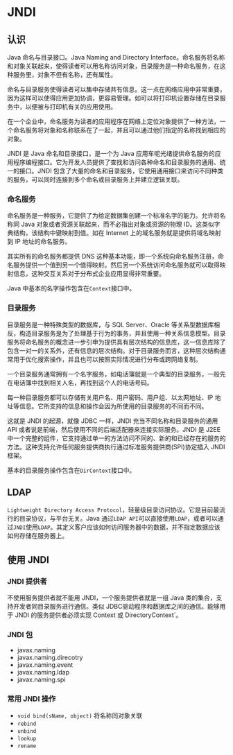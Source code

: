 # JNDI

## 认识

Java 命名与目录接口。Java Naming and Directory Interface。命名服务将名称和对象关联起来，使得读者可以用名称访问对象，目录服务是一种命名服务，在这种服务里，对象不但有名称，还有属性。

命名与目录服务使得读者可以集中存储共有信息。这一点在网络应用中非常重要，因为这样可以使得应用更加协调，更容易管理。如可以将打印机设置存储在目录服务中，以便被与打印机有关的应用使用。

在一个企业中，命名服务为读者的应用程序在网络上定位对象提供了一种方法，一个命名服务将对象和名称联系在了一起，并且可以通过他们指定的名称找到相应的对象。

JNDI 是 Java 命名和目录接口，是一个为 Java 应用车呢光绪提供命名服务的应用程序编程接口。它为开发人员提供了查找和访问各种命名和目录服务的通用、统一的接口。JNDI 包含了大量的命名和目录服务，它使用通用接口来访问不同种类的服务，可以同时连接到多个命名或目录服务上并建立逻辑关联。

### 命名服务

命名服务是一种服务，它提供了为给定数据集创建一个标准名字的能力。允许将名称同 Java 对象或者资源关联起来，而不必指出对象或资源的物理 ID。这类似字典结构，该结构中键映射到值。如在 Internet 上的域名服务就是提供将域名映射到 IP 地址的命名服务。

其实所有的命名服务都提供 DNS 这种基本功能，即一个系统向命名服务注册，命名服务提供一个值到另一个值得映射。然后另一个系统访问命名服务就可以取得映射信息，这种交互关系对于分布式企业应用显得非常重要。

Java 中基本的名字操作包含在`Context`接口中。

### 目录服务 

目录服务是一种特殊类型的数据库，与 SQL Server、Oracle 等关系型数据库相反，构造目录服务是为了处理基于行为的事务，并且使用一种关系信息模型。目录服务将命名服务的概念进一步引申为提供具有层次结构的信息库，这一信息库除了包含一对一的关系外，还有信息的层次结构。对于目录服务而言，这种层次结构通常用于优化搜索操作，并且也可以按照实际情况进行分布或跨网络复制。

一个目录服务通常拥有一个名字服务，如电话簿就是一个典型的目录服务，一般先在电话簿中找到相关人名，再找到这个人的电话号码。

每一种目录服务都可以存储有关用户名、用户密码、用户组、以太网地址、IP 地址等信息。它所支持的信息和操作会因为所使用的目录服务的不同而不同。

这就是 JNDI 的起源，就像 JDBC 一样，JNDI 充当不同名称和目录服务的通用 API 或者说是前端，然后使用不同的后端适配器来连接实际服务。JNDI 是 J2EE 中一个完整的组件，它支持通过单一的方法访问不同的、新的和已经存在的服务的方法。这种支持允许任何服务提供商执行通过标准服务提供商(SPI)协定插入 JNDI 框架。

基本的目录服务操作包含在`DirContext`接口中。

## LDAP

`Lightweight Directory Access Protocol`，轻量级目录访问协议。它是目前最流行的目录协议，与平台无关。Java 通过`LDAP API`可以直接使用`LDAP`，或者可以通过`JNDI`使用`LDAP`。其定义客户应该如何访问服务器中的数据，并不指定数据应该如何存储在服务器上。

## 使用 JNDI

### JNDI 提供者
不使用服务提供者就不能用 JNDI，一个服务提供者就是一组 Java 类的集合，支持开发者同目录服务进行通信。类似 JDBC驱动程序和数据库之间的通信。能够用于 JNDI 的服务提供者必须实现 Context 或 DirectoryContext`。
### JNDI 包
- javax.naming
- javax.naming.direcotry
- javax.naming.event
- javax.naming.ldap
- javax.naming.spi
### 常用 JNDI 操作
- `void bind(sName, object)` 将名称同对象关联
- `rebind`
- `unbind`
- `lookup`
- `rename`